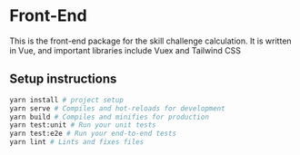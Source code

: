 # Front-End

This is the front-end package for the skill challenge calculation. It is written
in Vue, and important libraries include Vuex and Tailwind CSS

## Setup instructions
```bash
yarn install # project setup
yarn serve # Compiles and hot-reloads for development
yarn build # Compiles and minifies for production
yarn test:unit # Run your unit tests
yarn test:e2e # Run your end-to-end tests
yarn lint # Lints and fixes files
```
